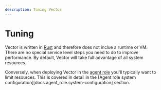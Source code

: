 ```yaml
---
description: Tuning Vector
---
```


# Tuning

Vector is written in [Rust][url.rust] and therefore does not inclue a runtime
or VM. There are no special service level steps you need to do to improve
performance. By default, Vector will take full advantage of all system
resources.

Conversely, when deploying Vector in the [agent role][docs.agent_role] you'll
typically want to limit resources. This is covered in detail in the
[Agent role system configuration][docs.agent_role.system-configuration] section.


[docs.agent_role]: ../../setup/deployment/roles/agent.md
[url.rust]: https://www.rust-lang.org/

